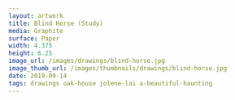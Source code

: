 ```yaml
---
layout: artwork
title: Blind Horse (Study)
media: Graphite
surface: Paper
width: 4.375
height: 6.25
image_url: /images/drawings/blind-horse.jpg
image_thumb_url: /images/thumbnails/drawings/blind-horse.jpg
date: 2019-09-14 
tags: drawings oak-house jolene-lai a-beautiful-haunting
---
```


